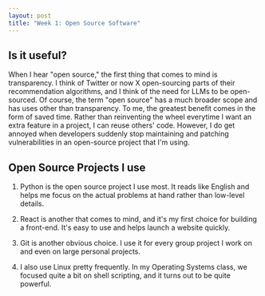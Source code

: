 ```yaml
---
layout: post
title: "Week 1: Open Source Software"
---
```



## Is it useful?
When I hear "open source," the first thing that comes to mind is transparency. I think of Twitter or now X open-sourcing parts of their recommendation algorithms, and I think of the need for LLMs to be open-sourced. Of course, the term "open source" has a much broader scope and has uses other than transparency. To me, the greatest benefit comes in the form of saved time. Rather than reinventing the wheel everytime I want an extra feature in a project, I can reuse others' code. However, I do get annoyed when developers suddenly stop maintaining and patching vulnerabilities in an open-source project that I'm using. 

## Open Source Projects I use
1. Python is the open source project I use most. It reads like English and helps me focus on the actual problems at hand rather than low-level details.

2. React is another that comes to mind, and it's my first choice for building a front-end. It's easy to use and helps launch a website quickly.

3. Git is another obvious choice. I use it for every group project I work on and even on large personal projects.

4. I also use Linux pretty frequently. In my Operating Systems class, we focused quite a bit on shell scripting, and it turns out to be quite powerful.


